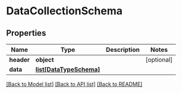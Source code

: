 # DataCollectionSchema

## Properties
Name | Type | Description | Notes
------------ | ------------- | ------------- | -------------
**header** | **object** |  | [optional] 
**data** | [**list[DataTypeSchema]**](DataTypeSchema.md) |  | 

[[Back to Model list]](../README.md#documentation-for-models) [[Back to API list]](../README.md#documentation-for-api-endpoints) [[Back to README]](../README.md)


